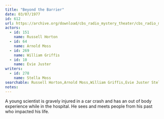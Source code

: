 ```yaml
---
title: "Beyond the Barrier"
date: 03/07/1977
id: 612
url: https://archive.org/download/cbs_radio_mystery_theater/cbs_radio_mystery_theater-0601-0650.zip/cbs_radio_mystery_theater-0601-0650%2Fcbsrmt_0612_beyond_the_barrier.mp3
actors:  
  - id: 151
    name: Russell Horton  
  - id: 64
    name: Arnold Moss  
  - id: 269
    name: William Griffis  
  - id: 10
    name: Evie Juster
writers:  
  - id: 278
    name: Stella Moss
searchable: Russell Horton,Arnold Moss,William Griffis,Evie Juster Stella Moss
notes:  
---
```

A young scientist is gravely injured in a car crash and has an out of body experience while in the hospital. He sees and meets people from his past who impacted his life.